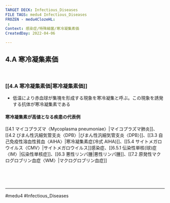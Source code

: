 ```yaml
---
TARGET DECK: Infectious_Diseases
FILE TAGS: medu4 Infectious_Diseases
FROZEN - medu4ClozeHL:
 : 
Context: 感染症/特殊細菌/寒冷凝集素価
CreatedDay: 2022-04-06

---
```


## 4.A 寒冷凝集素価

<br>

### [[4.A 寒冷凝集素価|寒冷凝集素価]]
* 低温により赤血球が集塊を形成する現象を寒冷凝集と呼ぶ。この現象を誘発する抗体が寒冷凝集素である
#### 寒冷凝集素が高値となる疾患の代表例
[[4.1 マイコプラズマ〈Mycoplasma pneumoniae〉|マイコプラズマ肺炎]]、[[4.2 びまん性汎細気管支炎〈DPB〉|びまん性汎細気管支炎〈DPB〉]]、[[3.3 自己免疫性溶血性貧血〈AIHA〉|寒冷凝集素症(冷式 AIHA)]]、[[5.4 サイトメガロウイルス〈CMV〉|サイトメガロウイルス]]感染症、[[6.5.1 伝染性単核(球)症〈IM〉|伝染性単核症]]、[[6.3 悪性リンパ腫|悪性リンパ腫]]、[[7.2 原発性マクログロブリン血症〈WM〉|マクログロブリン血症]]




<br><br><br>

---
#medu4 #Infectious_Diseases 